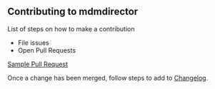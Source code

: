 ## Contributing to mdmdirector

List of steps on how to make a contribution

- File issues
- Open Pull Requests

[Sample Pull Request](sample_pr.md)

Once a change has been merged, follow steps to add to [Changelog](changelog.md).
